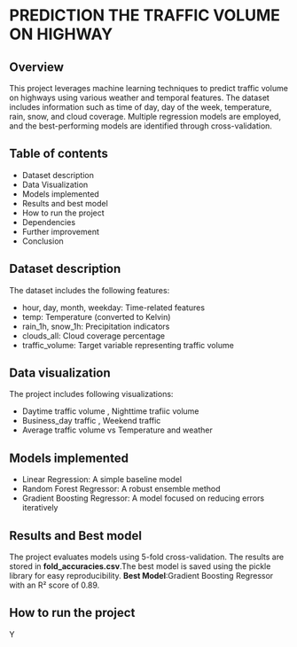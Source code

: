 # PREDICTION THE TRAFFIC VOLUME ON HIGHWAY

## Overview
This project leverages machine learning techniques to predict traffic volume on highways using various weather and temporal features. The dataset includes information such as time of day, day of the week, temperature, rain, snow, and cloud coverage. Multiple regression models are employed, and the best-performing models are identified through cross-validation.

## Table of contents

* Dataset description <br>
* Data Visualization <br>
* Models implemented <br>
* Results and best model <br>
* How to run the project <br>
* Dependencies <br>
* Further improvement <br>
* Conclusion <br>

## Dataset description
The dataset includes the following features:
* hour, day, month, weekday: Time-related features
* temp: Temperature (converted to Kelvin)
* rain_1h, snow_1h: Precipitation indicators
* clouds_all: Cloud coverage percentage
* traffic_volume: Target variable representing traffic volume

## Data visualization
The project includes following visualizations:
* Daytime traffic volume , Nighttime trafiic volume
* Business_day traffic , Weekend traffic
* Average traffic volume vs Temperature and weather

## Models implemented
* Linear Regression: A simple baseline model
* Random Forest Regressor: A robust ensemble method
* Gradient Boosting Regressor: A model focused on reducing errors iteratively

## Results and Best model
The project evaluates models using 5-fold cross-validation. The results are stored in __fold_accuracies.csv__.The best model is saved using the pickle library for easy reproducibility.
__Best Model__:Gradient Boosting Regressor with an R² score of 0.89.

## How to run the project
Y
